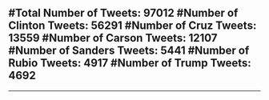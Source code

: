 #Total Number of Tweets: 97012 
#Number of Clinton Tweets: 56291
#Number of Cruz Tweets: 13559
#Number of Carson Tweets: 12107
#Number of Sanders Tweets: 5441
#Number of Rubio Tweets: 4917
#Number of Trump Tweets: 4692
---
---
